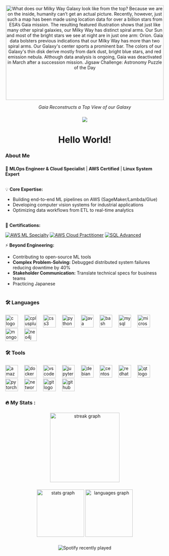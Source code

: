 <div align="center">
  <img width="500" height="300" src="https://apod.nasa.gov/apod/image/2505/MilkyWayTop_Gaia_960.jpg" title="What does our Milky Way Galaxy look like from the top? Because we are on the inside, humanity can’t get an actual picture. Recently, however, just such a map has been made using location data for over a billion stars from ESA’s Gaia mission. The resulting featured illustration shows that just like many other spiral galaxies, our Milky Way has distinct spiral arms.  Our Sun and most of the bright stars we see at night are in just one arm: Orion. Gaia data bolsters previous indications that our Milky Way has more than two spiral arms. Our Galaxy's center sports a prominent bar.  The colors of our Galaxy's thin disk derive mostly from dark dust, bright blue stars, and red emission nebula. Although data analysis is ongoing, Gaia was deactivated in March after a succession mission.   Jigsaw Challenge: Astronomy Puzzle of the Day"/>
  <p><i>Gaia Reconstructs a Top View of our Galaxy</i></p>
</div>

###

<!-- <div align="center">
  <img src="https://img.shields.io/static/v1?message=LinkedIn&logo=linkedin&label=&color=0077B5&logoColor=white&labelColor=&style=for-the-badge" height="25" alt="linkedin logo"  />
  <img src="https://img.shields.io/static/v1?message=Youtube&logo=youtube&label=&color=FF0000&logoColor=white&labelColor=&style=for-the-badge" height="25" alt="youtube logo"  />
  <img src="https://img.shields.io/static/v1?message=Twitter&logo=twitter&label=&color=1DA1F2&logoColor=white&labelColor=&style=for-the-badge" height="25" alt="twitter logo"  />
</div>

### -->

<div align="center">
  <img src="https://profile-counter.glitch.me/marfg97/count.svg?"  />
</div>

###

<h1 align="center">Hello World!</h1>

###

<h3 align="left">About Me</h3>

###

<p align="left">
🔭 <strong>MLOps Engineer & Cloud Specialist</strong> | <strong>AWS Certified</strong> | <strong>Linux System Expert</strong><br><br>

💡 <strong>Core Expertise:</strong><br>
- Building end-to-end ML pipelines on AWS (SageMaker/Lambda/Glue)<br>
- Developing computer vision systems for industrial applications<br>
- Optimizing data workflows from ETL to real-time analytics<br><br>

📜 <strong>Certifications:</strong><br>

[![AWS ML Specialty](https://img.shields.io/badge/AWS-Machine%20Learning%20Specialty-FF9900?logo=amazonaws)](https://www.credly.com/badges/5194fb2c-2f87-4656-a86e-36653201f45f/public_url)
[![AWS Cloud Practitioner](https://img.shields.io/badge/AWS-Cloud%20Practitioner-FF9900?logo=amazonaws)](https://www.credly.com/badges/fac9cee0-d332-46b0-bf33-0e9d38b2c658/public_url)
[![SQL Advanced](https://img.shields.io/badge/HackerRank-SQL_Advanced-00EA64?logo=hackerrank)](https://www.hackerrank.com/certificates/20360c7f427a)

⚡ <strong>Beyond Engineering:</strong><br>
- Contributing to open-source ML tools<br>
- <strong>Complex Problem-Solving:</strong> Debugged distributed system failures reducing downtime by 40%<br>
- <strong>Stakeholder Communication:</strong> Translate technical specs for business teams <br>
- Practicing Japanese <br><br>

<h3 align="left">🛠 Languages</h3>

###

<div align="left">
  <img src="https://cdn.jsdelivr.net/gh/devicons/devicon/icons/c/c-original.svg" height="40" alt="c logo"  />
  <img width="12" />
  <img src="https://cdn.jsdelivr.net/gh/devicons/devicon/icons/cplusplus/cplusplus-original.svg" height="40" alt="cplusplus logo"  />
  <img width="12" />
  <img src="https://cdn.jsdelivr.net/gh/devicons/devicon/icons/css3/css3-original.svg" height="40" alt="css3 logo"  />
  <img width="12" />
  <img src="https://cdn.jsdelivr.net/gh/devicons/devicon/icons/python/python-original.svg" height="40" alt="python logo"  />
  <img width="12" />
  <img src="https://cdn.jsdelivr.net/gh/devicons/devicon/icons/java/java-original.svg" height="40" alt="java logo"  />
  <img width="12" />
  <img src="https://cdn.jsdelivr.net/gh/devicons/devicon/icons/bash/bash-original.svg" height="40" alt="bash logo"  />
  <img width="12" />
  <img src="https://cdn.jsdelivr.net/gh/devicons/devicon/icons/mysql/mysql-original.svg" height="40" alt="mysql logo"  />
  <img width="12" />
  <img src="https://cdn.jsdelivr.net/gh/devicons/devicon/icons/microsoftsqlserver/microsoftsqlserver-plain.svg" height="40" alt="microsoftsqlserver logo"  />
  <img width="12" />
  <img src="https://cdn.jsdelivr.net/gh/devicons/devicon/icons/mongodb/mongodb-original.svg" height="40" alt="mongodb logo"  />
  <img width="12" />
  <img src="https://cdn.jsdelivr.net/gh/devicons/devicon/icons/neo4j/neo4j-original.svg" height="40" alt="neo4j logo"  />
</div>

###

<h3 align="left">🛠 Tools</h3>

###

<div align="left">
  <img src="https://cdn.jsdelivr.net/gh/devicons/devicon/icons/amazonwebservices/amazonwebservices-line-wordmark.svg" height="40" alt="amazonwebservices logo"  />
  <img width="12" />
  <img src="https://cdn.jsdelivr.net/gh/devicons/devicon/icons/docker/docker-plain-wordmark.svg" height="40" alt="docker logo"  />
  <img width="12" />
  <img src="https://cdn.jsdelivr.net/gh/devicons/devicon/icons/vscode/vscode-original.svg" height="40" alt="vscode logo"  />
  <img width="12" />
  <img src="https://cdn.jsdelivr.net/gh/devicons/devicon/icons/jupyter/jupyter-original.svg" height="40" alt="jupyter logo"  />
  <img width="12" />
  <img src="https://cdn.jsdelivr.net/gh/devicons/devicon/icons/debian/debian-original.svg" height="40" alt="debian logo"  />
  <img width="12" />
  <img src="https://cdn.jsdelivr.net/gh/devicons/devicon/icons/centos/centos-original.svg" height="40" alt="centos logo"  />
  <img width="12" />
  <img src="https://cdn.jsdelivr.net/gh/devicons/devicon/icons/redhat/redhat-original.svg" height="40" alt="redhat logo"  />
  <img width="12" />
  <img src="https://cdn.jsdelivr.net/gh/devicons/devicon/icons/qt/qt-original.svg" height="40" alt="qt logo"  />
  <img width="12" />
  <img src="https://cdn.jsdelivr.net/gh/devicons/devicon/icons/pytorch/pytorch-original.svg" height="40" alt="pytorch logo"  />
  <img width="12" />
  <img src="https://cdn.jsdelivr.net/gh/devicons/devicon/icons/networkx/networkx-original.svg" height="40" alt="networkx logo"  />
  <img width="12" />
  <img src="https://cdn.jsdelivr.net/gh/devicons/devicon/icons/git/git-original.svg" height="40" alt="git logo"  />
  <img width="12" />
  <img src="https://cdn.jsdelivr.net/gh/devicons/devicon/icons/github/github-original.svg" height="40" alt="github logo"  />
</div>

###

<h3 align="left">🔥   My Stats :</h3>

###

<div align="center">
  <img src="https://streak-stats.demolab.com?user=marfg97&locale=en&mode=daily&theme=dark&hide_border=false&border_radius=5&order=3" height="220" alt="streak graph"  />
</div>

###

<div align="center">
  <img src="https://github-readme-stats.vercel.app/api?username=marfg97&hide_title=false&hide_rank=false&show_icons=true&include_all_commits=true&count_private=true&disable_animations=false&theme=dracula&locale=en&hide_border=false&order=1" height="150" alt="stats graph"  />
  <img src="https://github-readme-stats.vercel.app/api/top-langs?username=marfg97&locale=en&hide_title=false&layout=compact&card_width=320&langs_count=5&theme=dracula&hide_border=false&order=2" height="150" alt="languages graph"  />
</div>

###


<div align="center">
  <img src="https://spotify-recently-played-readme.vercel.app/api?user=x1aoqij8yvwmn1jci39pfplhb" alt="Spotify recently played"  />
</div>


###
